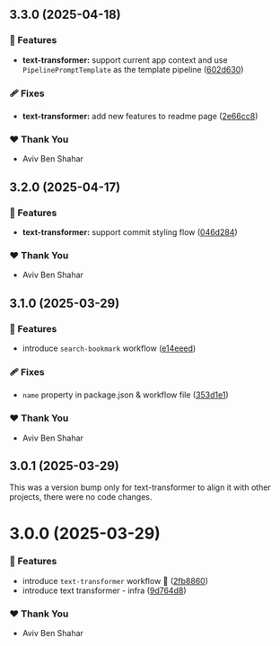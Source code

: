 ## 3.3.0 (2025-04-18)

### 🚀 Features

- **text-transformer:** support current app context and use `PipelinePromptTemplate` as the template pipeline ([602d630](https://github.com/Avivbens/alfredo/commit/602d630))

### 🩹 Fixes

- **text-transformer:** add new features to readme page ([2e66cc8](https://github.com/Avivbens/alfredo/commit/2e66cc8))

### ❤️ Thank You

- Aviv Ben Shahar

## 3.2.0 (2025-04-17)

### 🚀 Features

- **text-transformer:** support commit styling flow ([046d284](https://github.com/Avivbens/alfredo/commit/046d284))

### ❤️ Thank You

- Aviv Ben Shahar

## 3.1.0 (2025-03-29)

### 🚀 Features

- introduce `search-bookmark` workflow ([e14eeed](https://github.com/Avivbens/alfredo/commit/e14eeed))

### 🩹 Fixes

- `name` property in package.json & workflow file ([353d1e1](https://github.com/Avivbens/alfredo/commit/353d1e1))

### ❤️ Thank You

- Aviv Ben Shahar

## 3.0.1 (2025-03-29)

This was a version bump only for text-transformer to align it with other projects, there were no code changes.

# 3.0.0 (2025-03-29)

### 🚀 Features

- introduce `text-transformer` workflow 🥷 ([2fb8860](https://github.com/Avivbens/alfredo/commit/2fb8860))
- introduce text transformer - infra ([9d764d8](https://github.com/Avivbens/alfredo/commit/9d764d8))

### ❤️ Thank You

- Aviv Ben Shahar

